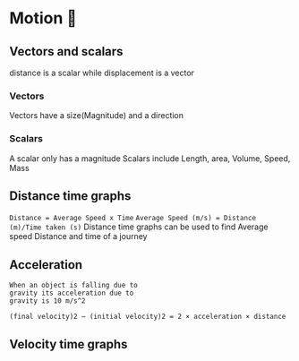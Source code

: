 # Motion 🚶
## Vectors and scalars
distance is a scalar while displacement is a vector
### Vectors
Vectors have a size(Magnitude) and a direction 
### Scalars
A scalar only has a magnitude
Scalars include Length, area, Volume, Speed, Mass 
## Distance time graphs
`Distance = Average Speed x Time`
`Average Speed (m/s) = Distance (m)/Time taken (s)`
Distance time graphs can be used to find Average speed Distance and time of a journey
## Acceleration
```
When an object is falling due to
gravity its acceleration due to
gravity is 10 m/s^2
```
`(final velocity)2 – (initial velocity)2 = 2 × acceleration × distance`

## Velocity time graphs
